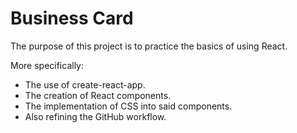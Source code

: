 # Business Card

The purpose of this project is to practice the basics of using React.

More specifically:
- The use of create-react-app.
- The creation of React components.
- The implementation of CSS into said components.
- Also refining the GitHub workflow.
